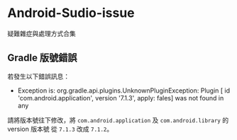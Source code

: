 # Android-Sudio-issue
疑難雜症與處理方式合集

## Gradle 版號錯誤

若發生以下錯誤訊息：
* Exception is:
org.gradle.api.plugins.UnknownPluginException: Plugin [ id 'com.android.application', version '7.1.3', apply: fales] was not found in any


請將版本號往下修改，將 `com.android.application` 及 `com.android.library` 的 version 版本號 從 `7.1.3` 改成 `7.1.2`。